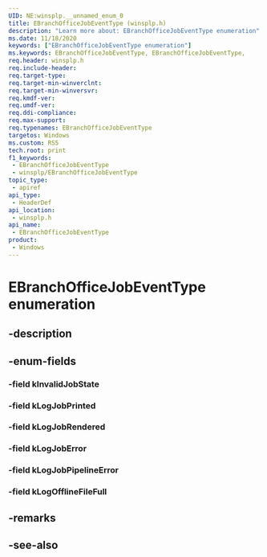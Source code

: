 ```yaml
---
UID: NE:winsplp.__unnamed_enum_0
title: EBranchOfficeJobEventType (winsplp.h)
description: "Learn more about: EBranchOfficeJobEventType enumeration"
ms.date: 11/18/2020
keywords: ["EBranchOfficeJobEventType enumeration"]
ms.keywords: EBranchOfficeJobEventType, EBranchOfficeJobEventType,
req.header: winsplp.h
req.include-header: 
req.target-type: 
req.target-min-winverclnt: 
req.target-min-winversvr: 
req.kmdf-ver: 
req.umdf-ver: 
req.ddi-compliance: 
req.max-support: 
req.typenames: EBranchOfficeJobEventType
targetos: Windows
ms.custom: RS5
tech.root: print
f1_keywords:
 - EBranchOfficeJobEventType
 - winsplp/EBranchOfficeJobEventType
topic_type:
 - apiref
api_type:
 - HeaderDef
api_location:
 - winsplp.h
api_name:
 - EBranchOfficeJobEventType
product:
 - Windows
---
```


# EBranchOfficeJobEventType enumeration

## -description

## -enum-fields

### -field kInvalidJobState

### -field kLogJobPrinted

### -field kLogJobRendered

### -field kLogJobError

### -field kLogJobPipelineError

### -field kLogOfflineFileFull

## -remarks

## -see-also
